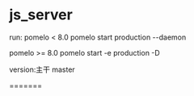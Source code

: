 js_server
=========
run:
pomelo < 8.0
pomelo start production --daemon

pomelo >= 8.0
pomelo start -e production -D


version:主干 master

=======